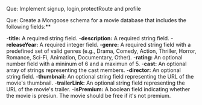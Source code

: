 Que: Implement signup, login,protectRoute and profile

Que: Create a Mongoose schema for a movie database that includes the following fields:**

-**title:** A required string field.
-**description:** A required string field.
-**releaseYear:** A required integer field.
-**genre:** A required string field with a predefined set of valid genres (e.g., Drama, Comedy, Action, Thriller, Horror, Romance, Sci-Fi, Animation, Documentary, Other).
-**rating:** An optional number field with a mininum of 6 and a maximun of 5.
-**cast:** An optional array of strings representing the cast members.
-**director:** An optional string field.
-**thumbnail:** An optional string field representing the URL of the movie's thumbnail.
-**trailerLink:** An optional string field representing the URL of the movie's trailer.
-**isPremium:** A boolean field indicating whether the movie is presiun. The movie should be free if it's not premium.